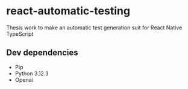 # react-automatic-testing

Thesis work to make an automatic test generation suit for React Native TypeScript

## Dev dependencies

- Pip
- Python 3.12.3
- Openai
